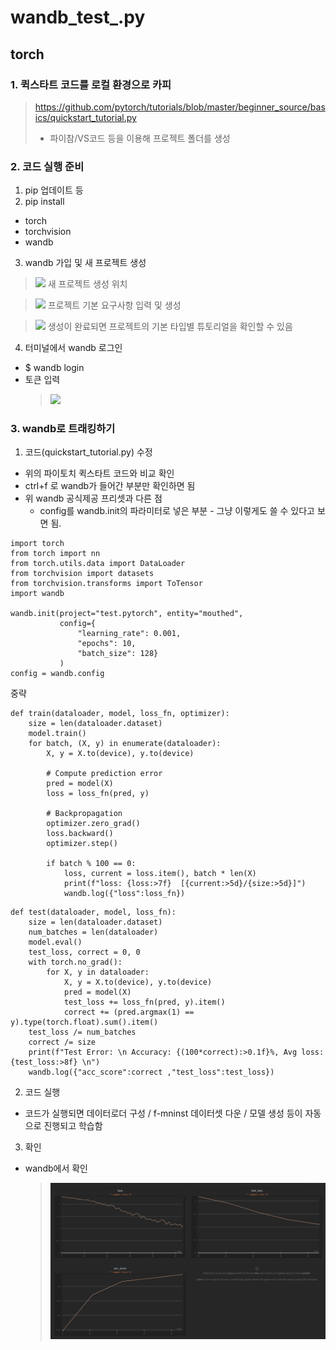 # wandb_test_.py

## torch

### 1. 퀵스타트 코드를 로컬 환경으로 카피
>https://github.com/pytorch/tutorials/blob/master/beginner_source/basics/quickstart_tutorial.py
> - 파이참/VS코드 등을 이용해 프로젝트 폴더를 생성

### 2. 코드 실행 준비
1. pip 업데이트 등
2. pip install
  - torch
  - torchvision
  - wandb    
3. wandb 가입 및 새 프로젝트 생성
> ![](.ex_img/wnb_new.png)
> 새 프로젝트 생성 위치

> ![](.ex_img/new_create.png)
> 프로젝트 기본 요구사항 입력 및 생성

> ![](.ex_img/new_type.png)
> 생성이 완료되면 프로젝트의 기본 타입별 튜토리얼을 확인할 수 있음

4. 터미널에서 wandb 로그인
  - $ wandb login
  - 토큰 입력
    > ![](.ex_img/token.png)

### 3. wandb로 트래킹하기
1. 코드(quickstart_tutorial.py) 수정
  - 위의 파이토치 퀵스타트 코드와 비교 확인
  - ctrl+f 로 wandb가 들어간 부분만 확인하면 됨
  - 위 wandb 공식제공 프리셋과 다른 점
    - config를 wandb.init의 파라미터로 넣은 부분 - 그냥 이렇게도 쓸 수 있다고 보면 됨.
```
import torch
from torch import nn
from torch.utils.data import DataLoader
from torchvision import datasets
from torchvision.transforms import ToTensor
import wandb

wandb.init(project="test.pytorch", entity="mouthed",
           config={
               "learning_rate": 0.001,
               "epochs": 10,
               "batch_size": 128}
           )
config = wandb.config
```
중략
```
def train(dataloader, model, loss_fn, optimizer):
    size = len(dataloader.dataset)
    model.train()
    for batch, (X, y) in enumerate(dataloader):
        X, y = X.to(device), y.to(device)

        # Compute prediction error
        pred = model(X)
        loss = loss_fn(pred, y)

        # Backpropagation
        optimizer.zero_grad()
        loss.backward()
        optimizer.step()

        if batch % 100 == 0:
            loss, current = loss.item(), batch * len(X)
            print(f"loss: {loss:>7f}  [{current:>5d}/{size:>5d}]")
            wandb.log({"loss":loss_fn})
```

```
def test(dataloader, model, loss_fn):
    size = len(dataloader.dataset)
    num_batches = len(dataloader)
    model.eval()
    test_loss, correct = 0, 0
    with torch.no_grad():
        for X, y in dataloader:
            X, y = X.to(device), y.to(device)
            pred = model(X)
            test_loss += loss_fn(pred, y).item()
            correct += (pred.argmax(1) == y).type(torch.float).sum().item()
    test_loss /= num_batches
    correct /= size
    print(f"Test Error: \n Accuracy: {(100*correct):>0.1f}%, Avg loss: {test_loss:>8f} \n")
    wandb.log({"acc_score":correct ,"test_loss":test_loss})
 ```

2. 코드 실행
  - 코드가 실행되면 데이터로더 구성 / f-mninst 데이터셋 다운 / 모델 생성 등이 자동으로 진행되고 학습함
3. 확인
  - wandb에서 확인
    >![](./ex_img/log.png)

